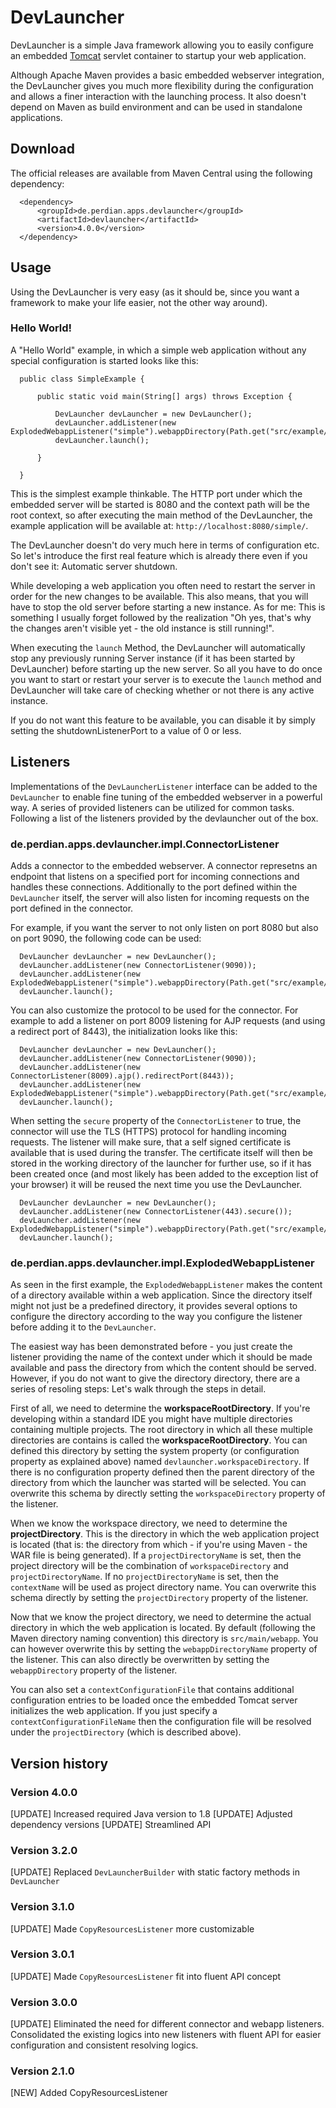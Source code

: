 # DevLauncher

DevLauncher is a simple Java framework allowing you to easily configure an
embedded [Tomcat](http://tomcat.apache.org/) servlet container to startup
your web application.

Although Apache Maven provides a basic embedded webserver integration, the
DevLauncher gives you much more flexibility during the configuration and allows
a finer interaction with the launching process. It also doesn't depend on
Maven as build environment and can be used in standalone applications.

## Download

The official releases are available from Maven Central using the following
dependency:

      <dependency>
          <groupId>de.perdian.apps.devlauncher</groupId>
          <artifactId>devlauncher</artifactId>
          <version>4.0.0</version>
      </dependency>

## Usage

Using the DevLauncher is very easy (as it should be, since you want a framework
to make your life easier, not the other way around).

### Hello World!

A "Hello World" example, in which a simple web application without any special
configuration is started looks like this:

      public class SimpleExample {

          public static void main(String[] args) throws Exception {

              DevLauncher devLauncher = new DevLauncher();
              devLauncher.addListener(new ExplodedWebappListener("simple").webappDirectory(Path.get("src/example/webapp/simple/")));
              devLauncher.launch();

          }

      }

This is the simplest example thinkable. The HTTP port under which the embedded
server will be started is 8080 and the context path will be the root context, so
after executing the main method of the DevLauncher, the example application will
be available at: `http://localhost:8080/simple/`.

The DevLauncher doesn't do very much here in terms of configuration etc. So
let's introduce the first real feature which is already there even if you don't
see it: Automatic server shutdown.

While developing a web application you often need to restart the server in order
for the new changes to be available. This also means, that you will have to stop
the old server before starting a new instance. As for me: This is something I
usually forget followed by the realization "Oh yes, that's why the changes
aren't visible yet - the old instance is still running!".

When executing the `launch` Method, the DevLauncher will automatically stop any
previously running Server instance (if it has been started by DevLauncher)
before starting up the new server. So all you have to do once you want to start
or restart your server is to execute the `launch` method and DevLauncher will
take care of checking whether or not there is any active instance.

If you do not want this feature to be available, you can disable it by simply
setting the shutdownListenerPort to a value of 0 or less.

## Listeners

Implementations of the `DevLauncherListener` interface can be added to the
`DevLauncher` to enable fine tuning of the embedded webserver in a powerful
way. A series of provided listeners can be utilized for common tasks. Following
a list of the listeners provided by the devlauncher out of the box.

### de.perdian.apps.devlauncher.impl.ConnectorListener

Adds a connector to the embedded webserver. A connector represetns an endpoint
that listens on a specified port for incoming connections and handles these
connections. Additionally to the port defined within the `DevLauncher` itself,
the server will also listen for incoming requests on the port defined in the
connector.

For example, if you want the server to not only listen on port 8080 but also on
port 9090, the following code can be used:

      DevLauncher devLauncher = new DevLauncher();
      devLauncher.addListener(new ConnectorListener(9090));
      devLauncher.addListener(new ExplodedWebappListener("simple").webappDirectory(Path.get("src/example/webapp/simple/")));
      devLauncher.launch();

You can also customize the protocol to be used for the connector. For example to
add a listener on port 8009 listening for AJP requests (and using a redirect
port of 8443), the initialization looks like this:

      DevLauncher devLauncher = new DevLauncher();
      devLauncher.addListener(new ConnectorListener(9090));
      devLauncher.addListener(new ConnectorListener(8009).ajp().redirectPort(8443));
      devLauncher.addListener(new ExplodedWebappListener("simple").webappDirectory(Path.get("src/example/webapp/simple/")));
      devLauncher.launch();

When setting the `secure` property of the `ConnectorListener` to true, the
connector will use the TLS (HTTPS) protocol for handling incoming requests.
The listener will make sure, that a self signed certificate is available that
is used during the transfer. The certificate itself will then be stored in the
working directory of the launcher for further use, so if it has been created
once (and most likely has been added to the exception list of your browser) it
will be reused the next time you use the DevLauncher.

      DevLauncher devLauncher = new DevLauncher();
      devLauncher.addListener(new ConnectorListener(443).secure());
      devLauncher.addListener(new ExplodedWebappListener("simple").webappDirectory(Path.get("src/example/webapp/simple/")));
      devLauncher.launch();

### de.perdian.apps.devlauncher.impl.ExplodedWebappListener

As seen in the first example, the `ExplodedWebappListener` makes the content of 
a directory available within a web application. Since the directory itself might
not just be a predefined directory, it provides several options to configure the
directory according to the way you configure the listener before adding it to
the `DevLauncher`.

The easiest way has been demonstrated before - you just create the listener
providing the name of the context under which it should be made available and
pass the directory from which the content should be served. However, if you do
not want to give the directory directory, there are a series of resoling steps:
Let's walk through the steps in detail.

First of all, we need to determine the **workspaceRootDirectory**. If you're
developing within a standard IDE you might have multiple directories containing
multiple projects. The root directory in which all these multiple directories
are contains is called the **workspaceRootDirectory**. You can defined this
directory by setting the system property (or configuration property as explained
above) named `devlauncher.workspaceDirectory`. If there is no configuration
property defined then the parent directory of the directory from which the
launcher was started will be selected. You can overwrite this schema by directly
setting the `workspaceDirectory` property of the listener.

When we know the workspace directory, we need to determine the
**projectDirectory**. This is the directory in which the web application project
is located (that is: the directory from which - if you're using Maven - the
WAR file is being generated). If a `projectDirectoryName` is set, then the
project directory will be the combination of `workspaceDirectory` and
`projectDirectoryName`. If no `projectDirectoryName` is set, then the
`contextName` will be used as project directory name. You can overwrite this 
schema directly by setting the `projectDirectory` property of the listener.

Now that we know the project directory, we need to determine the actual
directory in which the web application is located. By default (following the
Maven directory naming convention) this directory is `src/main/webapp`. You can
however overwrite this by setting the `webappDirectoryName` property of the
listener. This can also directly be overwritten by setting the `webappDirectory`
property of the listener.

You can also set a `contextConfigurationFile` that contains additional
configuration entries to be loaded once the embedded Tomcat server initializes
the web application. If you just specify a `contextConfigurationFileName` then
the configuration file will be resolved under the `projectDirectory` (which is
described above).

## Version history

### Version 4.0.0

[UPDATE] Increased required Java version to 1.8
[UPDATE] Adjusted dependency versions
[UPDATE] Streamlined API

### Version 3.2.0

[UPDATE] Replaced `DevLauncherBuilder` with static factory methods in
         `DevLauncher`

### Version 3.1.0

[UPDATE] Made `CopyResourcesListener` more customizable

### Version 3.0.1

[UPDATE] Made `CopyResourcesListener` fit into fluent API concept

### Version 3.0.0

[UPDATE] Eliminated the need for different connector and webapp listeners.
         Consolidated the existing logics into new listeners with fluent API for
         easier configuration and consistent resolving logics.

### Version 2.1.0

[NEW]    Added CopyResourcesListener